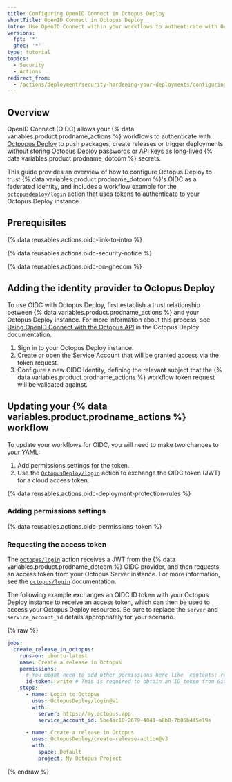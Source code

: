 ```yaml
---
title: Configuring OpenID Connect in Octopus Deploy
shortTitle: OpenID Connect in Octopus Deploy
intro: Use OpenID Connect within your workflows to authenticate with Octopus Deploy.
versions:
  fpt: '*'
  ghec: '*'
type: tutorial
topics:
  - Security
  - Actions
redirect_from:
  - /actions/deployment/security-hardening-your-deployments/configuring-openid-connect-in-octopus-deploy
---
```


## Overview

OpenID Connect (OIDC) allows your {% data variables.product.prodname_actions %} workflows to authenticate with [Octpopus Deploy](https://octopus.com/) to push packages, create releases or trigger deployments without storing Octopus Deploy passwords or API keys as long-lived {% data variables.product.prodname_dotcom %} secrets.

This guide provides an overview of how to configure Octopus Deploy to trust {% data variables.product.prodname_dotcom %}'s OIDC as a federated identity, and includes a workflow example for the [`octopusdeploy/login`](https://github.com/OctopusDeploy/login) action that uses tokens to authenticate to your Octopus Deploy instance.


## Prerequisites

{% data reusables.actions.oidc-link-to-intro %}

{% data reusables.actions.oidc-security-notice %}

{% data reusables.actions.oidc-on-ghecom %}

## Adding the identity provider to Octopus Deploy

To use OIDC with Octopus Deploy, first establish a trust relationship between {% data variables.product.prodname_actions %} and your Octopus Deploy instance. For more information about this process, see [Using OpenID Connect with the Octopus API](https://octopus.com/docs/octopus-rest-api/openid-connect) in the Octopus Deploy documentation.

1. Sign in to your Octopus Deploy instance.
1. Create or open the Service Account that will be granted access via the token request.
1. Configure a new OIDC Identity, defining the relevant subject that the {% data variables.product.prodname_actions %} workflow token request will be validated against.

## Updating your {% data variables.product.prodname_actions %} workflow

To update your workflows for OIDC, you will need to make two changes to your YAML:
1. Add permissions settings for the token.
1. Use the [`OctopusDeploy/login`](https://github.com/OctopusDeploy/login) action to exchange the OIDC token (JWT) for a cloud access token.

{% data reusables.actions.oidc-deployment-protection-rules %}

### Adding permissions settings

{% data reusables.actions.oidc-permissions-token %}

### Requesting the access token

The [`octopus/login`](https://github.com/OctopusDeploy/login) action receives a JWT from the {% data variables.product.prodname_dotcom %} OIDC provider, and then requests an access token from your Octopus Server instance. For more information, see the [`octopus/login`](https://github.com/OctopusDeploy/login) documentation.

The following example exchanges an OIDC ID token with your Octopus Deploy instance to receive an access token, which can then be used to access your Octopus Deploy resources. Be sure to replace the `server` and `service_account_id` details appropriately for your scenario.

{% raw %}

```yaml copy
jobs:
  create_release_in_octopus:
    runs-on: ubuntu-latest
    name: Create a release in Octopus
    permissions:
      # You might need to add other permissions here like `contents: read` depending on what else your job needs to do
      id-token: write # This is required to obtain an ID token from GitHub Actions for the job
    steps:
      - name: Login to Octopus
        uses: OctopusDeploy/login@v1
        with:
          server: https://my.octopus.app
          service_account_id: 5be4ac10-2679-4041-a8b0-7b05b445e19e

      - name: Create a release in Octopus
        uses: OctopusDeploy/create-release-action@v3
        with:
          space: Default
          project: My Octopus Project
```

 {% endraw %}